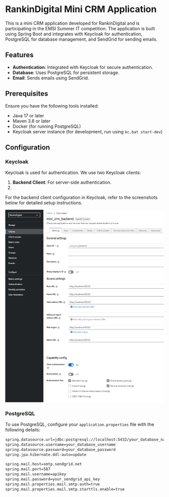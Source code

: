 # RankinDigital Mini CRM Application

This is a mini CRM application developed for RankinDigital and is participating in the EMSI Summer IT competition. The application is built using Spring Boot and integrates with Keycloak for authentication, PostgreSQL for database management, and SendGrid for sending emails.

## Features

- **Authentication**: Integrated with Keycloak for secure authentication.
- **Database**: Uses PostgreSQL for persistent storage.
- **Email**: Sends emails using SendGrid.

## Prerequisites

Ensure you have the following tools installed:

- Java 17 or later
- Maven 3.8 or later
- Docker (for running PostgreSQL)
- Keycloak server instance (for development, run using `kc.bat start-dev`)

## Configuration

### Keycloak

Keycloak is used for authentication. We use two Keycloak clients:

1. **Backend Client**: For server-side authentication.
2. 
For the backend client configuration in Keycloak, refer to the screenshots below for detailed setup instructions.

![Backend Client Configuration Screenshot](Backend-client-configuration.png)

### PostgreSQL

To use PostgreSQL, configure your `application.properties` file with the following details:

```properties
spring.datasource.url=jdbc:postgresql://localhost:5432/your_database_name
spring.datasource.username=your_database_username
spring.datasource.password=your_database_password
spring.jpa.hibernate.ddl-auto=update
```
```SMTP server
spring.mail.host=smtp.sendgrid.net
spring.mail.port=587
spring.mail.username=apikey
spring.mail.password=your_sendgrid_api_key
spring.mail.properties.mail.smtp.auth=true
spring.mail.properties.mail.smtp.starttls.enable=true



